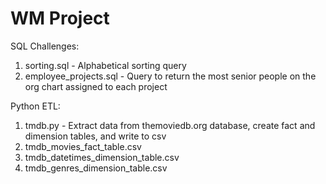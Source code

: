 # WM Project

SQL Challenges:
1. sorting.sql - Alphabetical sorting query
2. employee_projects.sql - Query to return the most senior people on the org chart assigned to each project

Python ETL:
1. tmdb.py - Extract data from themoviedb.org database, create fact and dimension tables, and write to csv
2. tmdb_movies_fact_table.csv
3. tmdb_datetimes_dimension_table.csv
4. tmdb_genres_dimension_table.csv
